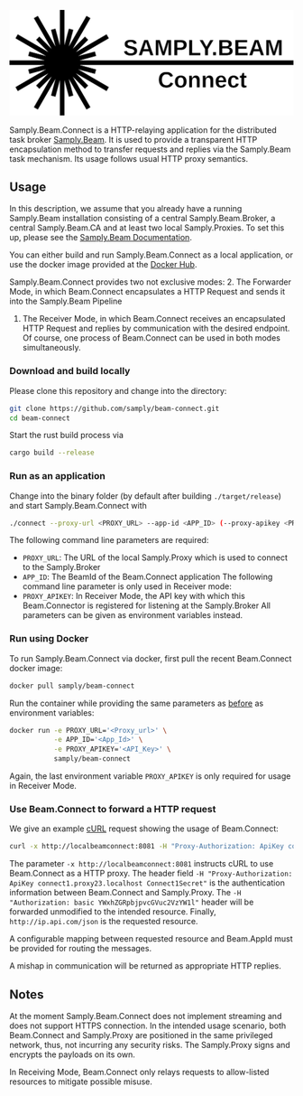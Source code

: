 ![Logo](./doc/Logo.svg) <!-- TODO: New Logo -->

Samply.Beam.Connect is a HTTP-relaying application for the distributed task broker [Samply.Beam](https://github.com/samply/beam). It is used to provide a transparent HTTP encapsulation method to transfer requests and replies via the Samply.Beam task mechanism. Its usage follows usual HTTP proxy semantics.

## Usage
In this description, we assume that you already have a running Samply.Beam
installation consisting of a central Samply.Beam.Broker, a central
Samply.Beam.CA and at least two local Samply.Proxies. To set this up, please see
the [Samply.Beam Documentation](https://github.com/samply/beam/blob/main/README.md).

You can either build and run Samply.Beam.Connect as a local application, or use
the docker image provided at the [Docker Hub](https://hub.docker.com/r/samply/beam-connect).

Samply.Beam.Connect provides two not exclusive modes:
 2. The Forwarder Mode, in which Beam.Connect encapsulates a HTTP Request and
    sends it into the Samply.Beam Pipeline
 1. The Receiver Mode, in which Beam.Connect receives an encapsulated HTTP
    Request and replies by communication with the desired endpoint.
Of course, one process of Beam.Connect can be used in both modes simultaneously.

### Download and build locally
Please clone this repository and change into the directory:
```bash
git clone https://github.com/samply/beam-connect.git
cd beam-connect
```
Start the rust build process via
```bash
cargo build --release
```
### Run as an application
Change into the binary folder (by default after building `./target/release`) and start
Samply.Beam.Connect with
```bash
./connect --proxy-url <PROXY_URL> --app-id <APP_ID> (--proxy-apikey <PROXY_APIKEY>)
```
The following command line parameters are required:
 * `PROXY_URL`: The URL of the local Samply.Proxy which is used to connect to
   the Samply.Broker
 * `APP_ID`: The BeamId of the Beam.Connect application
The following command line parameter is only used in Receiver mode:
 * `PROXY_APIKEY`: In Receiver Mode, the API key with which this Beam.Connector is registered for listening at
   the Samply.Broker
All parameters can be given as environment variables instead.


### Run using Docker
To run Samply.Beam.Connect via docker, first pull the recent Beam.Connect docker image:
```bash
docker pull samply/beam-connect
```
Run the container while providing the same parameters as
[before](#run-as-an-application) as environment variables:
```bash
docker run -e PROXY_URL='<Proxy_url>' \
           -e APP_ID='<App_Id>' \
           -e PROXY_APIKEY='<API_Key>' \
           samply/beam-connect
```
Again, the last environment variable `PROXY_APIKEY` is only required for usage
in Receiver Mode.

### Use Beam.Connect to forward a HTTP request
We give an example [cURL](https://curl.se/) request showing the usage of
Beam.Connect:
```bash
curl -x http://localbeamconnect:8081 -H "Proxy-Authorization: ApiKey connect1.proxy23.localhost Connect1Secret" -H "Authorization: basic YWxhZGRpbjpvcGVuc2VzYW1l" http://ip-api.com/json
```

The parameter `-x http://localbeamconnect:8081` instructs cURL to use
Beam.Connect as a HTTP proxy. The header field `-H "Proxy-Authorization: ApiKey
connect1.proxy23.localhost Connect1Secret"` is the authentication information
between Beam.Connect and Samply.Proxy. The `-H "Authorization: basic
YWxhZGRpbjpvcGVuc2VzYW1l"` header will be forwarded unmodified to the intended
resource. Finally, `http://ip.api.com/json` is the requested resource.

A configurable mapping between requested resource and Beam.AppId must be
provided for routing the messages.

A mishap in communication will be returned as appropriate HTTP replies.


## Notes
At the moment Samply.Beam.Connect does not implement streaming and does not
support HTTPS connection. In the intended usage scenario, both Beam.Connect and
Samply.Proxy are positioned in the same privileged network, thus, not incurring
any security risks. The Samply.Proxy signs and encrypts the payloads on its own.

In Receiving Mode, Beam.Connect only relays requests to allow-listed resources
to mitigate possible misuse.

